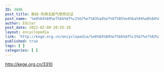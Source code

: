 ```yaml
---
ID: 3806
post_title: 脉经·热病五脏气绝死日证
post_name: '%e8%84%89%e7%bb%8f%c2%b7%e7%83%ad%e7%97%85%e4%ba%94%e8%84%8f%e6%b0%94%e7%bb%9d%e6%ad%bb%e6%97%a5%e8%af%81'
author: Editor
post_date: 2022-02-09 20:55:10
layout: encyclopedia
link: 'http://kege.org.cn/encyclopedia/%e8%84%89%e7%bb%8f%c2%b7%e7%83%ad%e7%97%85%e4%ba%94%e8%84%8f%e6%b0%94%e7%bb%9d%e6%ad%bb%e6%97%a5%e8%af%81'
published: true
tags: [ ]
categories: [ ]
---
```

http://kege.org.cn/3310